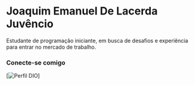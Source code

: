 # Joaquim Emanuel De Lacerda Juvêncio 

Estudante de programação iniciante, em busca de desafios e experiência para entrar no mercado de trabalho.

### Conecte-se comigo

[![Perfil DIO](https://web.dio.me/users/joaquim14emanuel/?tab=achievements)]